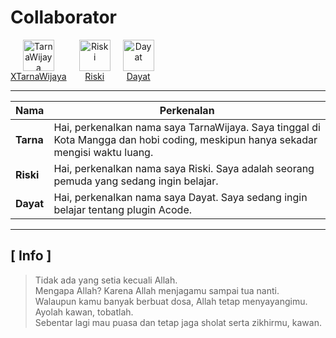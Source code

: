 # Collaborator

<div style="display: flex; overflow-x: auto; gap: 20px; align-items: center;">
  <div style="text-align: center;"><img src="https://github.com/XTarnaWijaya.png" alt="TarnaWijaya" width="50" height="50"><br><a href="https://github.com/XTarnaWijaya">XTarnaWijaya</a></div>
  <div style="text-align: center;"><img src="https://github.com/hanzxploit620.png" alt="Riski" width="50" height="50"><br><a href="https://github.com/hanzxploit620">Riski</a></div>
  <div style="text-align: center;"><img src="https://github.com/ZVex-Dev.png" alt="Dayat" width="50" height="50"><br><a href="https://github.com/ZVex-Dev">Dayat</a></div>
</div>


---

| Nama   | Perkenalan |
|--------|-----------|
| **Tarna**  | Hai, perkenalkan nama saya TarnaWijaya. Saya tinggal di Kota Mangga dan hobi coding, meskipun hanya sekadar mengisi waktu luang. |
| **Riski**  | Hai, perkenalkan nama saya Riski. Saya adalah seorang pemuda yang sedang ingin belajar. |
| **Dayat**  | Hai, perkenalkan nama saya Dayat. Saya sedang ingin belajar tentang plugin Acode. |

---

## [ Info ]

> Tidak ada yang setia kecuali Allah.  
> Mengapa Allah? Karena Allah menjagamu sampai tua nanti.  
> Walaupun kamu banyak berbuat dosa, Allah tetap menyayangimu.  
> Ayolah kawan, tobatlah.  
> Sebentar lagi mau puasa dan tetap jaga sholat serta zikhirmu, kawan.